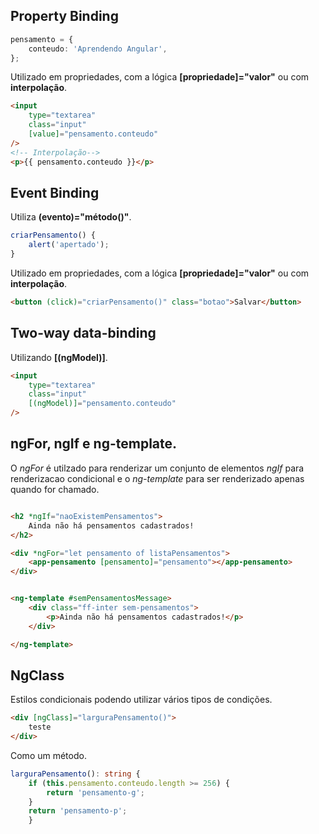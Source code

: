 ## Property Binding
```typescript
pensamento = {
	conteudo: 'Aprendendo Angular',
};
```
Utilizado em propriedades, com a lógica **[propriedade]="valor"** ou com **interpolação**.
```html
<input
	type="textarea"
	class="input"
	[value]="pensamento.conteudo"
/>
<!-- Interpolação-->
<p>{{ pensamento.conteudo }}</p>
```

## Event Binding
Utiliza **(evento)="método()"**.
```typescript
criarPensamento() {
	alert('apertado');
}
```
Utilizado em propriedades, com a lógica **[propriedade]="valor"** ou com **interpolação**.
```html
<button (click)="criarPensamento()" class="botao">Salvar</button>
```

## Two-way data-binding
Utilizando **[(ngModel)]**.
```html
<input
	type="textarea"
	class="input"
	[(ngModel)]="pensamento.conteudo"
/>
```

## ngFor, ngIf e ng-template.
O *ngFor* é utilzado para renderizar um conjunto de elementos *ngIf* para renderizacao condicional e o *ng-template* para ser renderizado apenas quando for chamado.
```html

<h2 *ngIf="naoExistemPensamentos">
	Ainda não há pensamentos cadastrados!
</h2>

<div *ngFor="let pensamento of listaPensamentos">
	<app-pensamento [pensamento]="pensamento"></app-pensamento>
</div>


<ng-template #semPensamentosMessage>
	<div class="ff-inter sem-pensamentos">
		<p>Ainda não há pensamentos cadastrados!</p>
	</div>

</ng-template>
```

## NgClass
Estilos condicionais podendo utilizar vários tipos de condições.
```html
<div [ngClass]="larguraPensamento()">
	teste
</div>
```
Como um método.
```typescript
larguraPensamento(): string {
	if (this.pensamento.conteudo.length >= 256) {
		return 'pensamento-g';
	}	
	return 'pensamento-p';
	}
```

